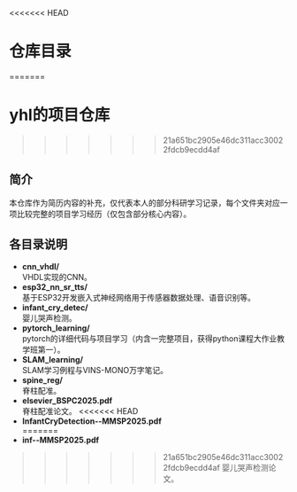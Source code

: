 <<<<<<< HEAD
# 仓库目录
=======
# yhl的项目仓库
>>>>>>> 21a651bc2905e46dc311acc30022fdcb9ecdd4af

## 简介
本仓库作为简历内容的补充，仅代表本人的部分科研学习记录，每个文件夹对应一项比较完整的项目学习经历（仅包含部分核心内容）。

## 各目录说明
- **cnn_vhdl/**  
  VHDL实现的CNN。
- **esp32_nn_sr_tts/**  
  基于ESP32开发嵌入式神经网络用于传感器数据处理、语音识别等。  
- **infant_cry_detec/**  
  婴儿哭声检测。  
- **pytorch_learning/**  
  pytorch的详细代码与项目学习（内含一完整项目，获得python课程大作业教学班第一）。 
- **SLAM_learning/**  
  SLAM学习例程与VINS-MONO万字笔记。 
- **spine_reg/**  
  脊柱配准。
- **elsevier_BSPC2025.pdf**  
  脊柱配准论文。
<<<<<<< HEAD
- **InfantCryDetection--MMSP2025.pdf**  
=======
- **inf--MMSP2025.pdf**  
>>>>>>> 21a651bc2905e46dc311acc30022fdcb9ecdd4af
  婴儿哭声检测论文。

